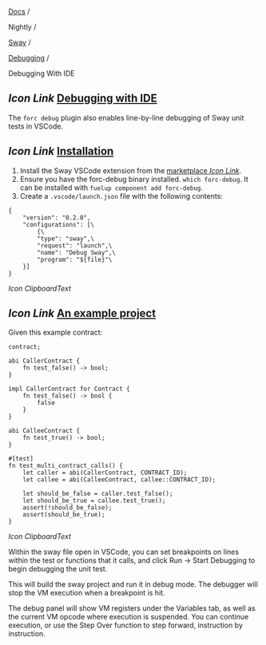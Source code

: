 [Docs](https://docs.fuel.network/) /

Nightly  /

[Sway](https://docs.fuel.network/docs/nightly/sway/) /

[Debugging](https://docs.fuel.network/docs/nightly/sway/debugging/) /

Debugging With IDE

## _Icon Link_ [Debugging with IDE](https://docs.fuel.network/docs/nightly/sway/debugging/debugging_with_ide/\#debugging-with-ide)

The `forc debug` plugin also enables line-by-line debugging of Sway unit tests in VSCode.

## _Icon Link_ [Installation](https://docs.fuel.network/docs/nightly/sway/debugging/debugging_with_ide/\#installation)

1. Install the Sway VSCode extension from the [marketplace _Icon Link_](https://marketplace.visualstudio.com/items?itemName=FuelLabs.sway-vscode-plugin).
2. Ensure you have the forc-debug binary installed. `which forc-debug`.
It can be installed with `fuelup component add forc-debug`.
3. Create a `.vscode/launch.json` file with the following contents:

```fuel_Box fuel_Box-idXKMmm-css
{
    "version": "0.2.0",
    "configurations": [\
        {\
        "type": "sway",\
        "request": "launch",\
        "name": "Debug Sway",\
        "program": "${file}"\
    }]
}
```

_Icon ClipboardText_

## _Icon Link_ [An example project](https://docs.fuel.network/docs/nightly/sway/debugging/debugging_with_ide/\#an-example-project)

Given this example contract:

```fuel_Box fuel_Box-idXKMmm-css
contract;

abi CallerContract {
    fn test_false() -> bool;
}

impl CallerContract for Contract {
    fn test_false() -> bool {
        false
    }
}

abi CalleeContract {
    fn test_true() -> bool;
}

#[test]
fn test_multi_contract_calls() {
    let caller = abi(CallerContract, CONTRACT_ID);
    let callee = abi(CalleeContract, callee::CONTRACT_ID);

    let should_be_false = caller.test_false();
    let should_be_true = callee.test_true();
    assert(!should_be_false);
    assert(should_be_true);
}
```

_Icon ClipboardText_

Within the sway file open in VSCode, you can set breakpoints on lines within the test or functions that it calls, and click Run -> Start Debugging to begin debugging the unit test.

This will build the sway project and run it in debug mode. The debugger will stop the VM execution when a breakpoint is hit.

The debug panel will show VM registers under the Variables tab, as well as the current VM opcode where execution is suspended. You can continue execution, or use the Step Over function to step forward, instruction by instruction.